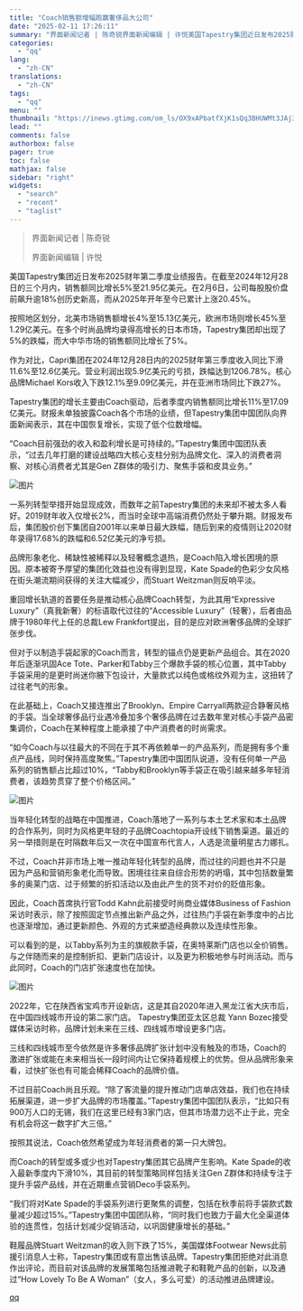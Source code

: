 ```yaml
---
title: "Coach销售额增幅跑赢奢侈品大公司"
date: "2025-02-11 17:26:11"
summary: "界面新闻记者 | 陈奇锐界面新闻编辑 | 许悦美国Tapestry集团近日发布2025财年第二季度业..."
categories:
  - "qq"
lang:
  - "zh-CN"
translations:
  - "zh-CN"
tags:
  - "qq"
menu: ""
thumbnail: "https://inews.gtimg.com/om_ls/OX9xAPbatfXjK1sQq3BHUWMt3JAj3vHDhnrDC9KhcPIJYAA_640360/0"
lead: ""
comments: false
authorbox: false
pager: true
toc: false
mathjax: false
sidebar: "right"
widgets:
  - "search"
  - "recent"
  - "taglist"
---
```


> 界面新闻记者 | 陈奇锐
> 
> 界面新闻编辑 | 许悦

美国Tapestry集团近日发布2025财年第二季度业绩报告。在截至2024年12月28日的三个月内，销售额同比增长5%至21.95亿美元。在2月6日，公司每股股价盘前飙升逾18%创历史新高，而从2025年开年至今已累计上涨20.45%。

按照地区划分，北美市场销售额增长4%至15.13亿美元，欧洲市场则增长45%至1.29亿美元。在多个时尚品牌均录得高增长的日本市场，Tapestry集团却出现了5%的跌幅，而大中华市场的销售额同比增长了5%。

作为对比，Capri集团在2024年12月28日内的2025财年第三季度收入同比下滑11.6%至12.6亿美元。营业利润出现5.9亿美元的亏损，跌幅达到1206.78%。核心品牌Michael Kors收入下跌12.1%至9.09亿美元，并在亚洲市场同比下跌27%。

Tapestry集团的增长主要由Coach驱动，后者季度内销售额同比增长11%至17.09亿美元。财报未单独披露Coach各个市场的业绩，但Tapestry集团中国团队向界面新闻表示，其在中国恢复增长，实现了低个位数增幅。

“Coach目前强劲的收入和盈利增长是可持续的。”Tapestry集团中国团队表示，“过去几年打磨的建设战略四大核心支柱分别为品牌文化、深入的消费者洞察、对核心消费者尤其是Gen Z群体的吸引力、聚焦手袋和皮具业务。”

![图片](https://inews.gtimg.com/om_bt/OlEMlIkYMWIuj-XpY4DnMARB34k1f85GNwNrfQAYEYQzMAA/641)

一系列转型举措开始显现成效，而数年之前Tapestry集团的未来却不被太多人看好。2019财年收入仅增长2%，而当时全球中高端消费仍然处于攀升期。财报发布后，集团股价创下集团自2001年以来单日最大跌幅，随后到来的疫情则让2020财年录得17.68%的跌幅和6.52亿美元的净亏损。

品牌形象老化、稀缺性被稀释以及轻奢概念退热，是Coach陷入增长困境的原因。原本被寄予厚望的集团化效益也没有得到显现，Kate Spade的色彩少女风格在街头潮流期间获得的关注大幅减少，而Stuart Weitzman则反响平淡。

重回增长轨道的首要任务是推动核心品牌Coach转型，为此其用“Expressive Luxury”（真我新奢）的标语取代过往的“Accessible Luxury”（轻奢），后者由品牌于1980年代上任的总裁Lew Frankfort提出，目的是应对欧洲奢侈品牌的全球扩张步伐。

但对于以制造手袋起家的Coach而言，转型的锚点仍是更新产品组合。其在2020年后逐渐巩固Ace Tote、Parker和Tabby三个爆款手袋的核心位置，其中Tabby手袋采用的是更时尚迷你腋下包设计，大量款式以纯色或格纹外观为主，这扭转了过往老气的形象。

在此基础上，Coach又接连推出了Brooklyn、Empire Carryall两款迎合静奢风格的手袋。当全球奢侈品行业遇冷叠加多个奢侈品牌在过去数年里对核心手袋产品密集调价，Coach在某种程度上能承接了中产消费者的时尚需求。

“如今Coach与以往最大的不同在于其不再依赖单一的产品系列，而是拥有多个重点产品线，同时保持高度聚焦。”Tapestry集团中国团队说道，没有任何单一产品系列的销售额占比超过10%，“Tabby和Brooklyn等手袋正在吸引越来越多年轻消费者，该趋势贯穿了整个价格区间。”

![图片](https://inews.gtimg.com/om_bt/O8vfrGhfdo4KF24y5M739erU6ZQjuEM-tMvBNuXjILO-8AA/1000)

当年轻化转型的战略在中国推进，Coach落地了一系列与本土艺术家和本土品牌的合作系列，同时为风格更年轻的子品牌Coachtopia开设线下销售渠道。最近的另一举措则是在时隔数年后又一次在中国宣布代言人，人选是流量明星古力娜扎。

不过，Coach并非市场上唯一推动年轻化转型的品牌，而过往的问题也并不只是因为产品和营销形象老化而导致。困境往往来自综合形势的坍塌，其中包括数量繁多的奥莱门店、过于频繁的折扣活动以及由此产生的货不对价的贬值形象。

因此，Coach首席执行官Todd Kahn此前接受时尚商业媒体Business of Fashion采访时表示，除了按照固定节点推出新产品之外，过往热门手袋在新季度中的占比也逐渐增加，通过更新颜色、外观的方式来塑造经典款以及连续性形象。

可以看到的是，以Tabby系列为主的旗舰款手袋，在奥特莱斯门店也以全价销售。与之伴随而来的是控制折扣、更新门店设计，以及更为积极地参与时尚活动。而与此同时，Coach的门店扩张速度也在加快。

![图片](https://inews.gtimg.com/om_bt/OoYpxi7GOdh4q2XWfjkcMKz1u9juL3GMGSByjtIp8M4AYAA/1000)

2022年，它在陕西省宝鸡市开设新店，这是其自2020年进入黑龙江省大庆市后，在中国四线城市开设的第二家门店。 Tapestry集团亚太区总裁 Yann Bozec接受媒体采访时称，品牌计划未来在三线、四线城市增设更多门店。

三线和四线城市至今依然是许多奢侈品牌扩张计划中没有触及的市场，Coach的激进扩张或能在未来相当长一段时间内让它保持着规模上的优势。但从品牌形象来看，过快扩张也有可能会稀释Coach的品牌价值。

不过目前Coach尚且乐观。“除了客流量的提升推动门店单店效益，我们也在持续拓展渠道，进一步扩大品牌的市场覆盖。”Tapestry集团中国团队表示，“比如只有900万人口的无锡，我们在这里已经有3家门店，但其市场潜力远不止于此，完全有机会将这一数字扩大三倍。”

按照其说法，Coach依然希望成为年轻消费者的第一只大牌包。

而Coach的转型或多或少也对Tapestry集团其它品牌产生影响。Kate Spade的收入最新季度内下滑10%，其目前的转型策略同样包括关注Gen Z群体和持续专注于提升手袋产品线，并在近期重点营销Deco手袋系列。

“我们将对Kate Spade的手袋系列进行更聚焦的调整，包括在秋季前将手袋款式数量减少超过15%。”Tapestry集团中国团队称，“同时我们也致力于最大化全渠道体验的连贯性，包括计划减少促销活动，以巩固健康增长的基础。”

鞋履品牌Stuart Weitzman的收入则下跌了15%，美国媒体Footwear News此前援引消息人士称，Tapestry集团或有意出售该品牌。Tapestry集团拒绝对此消息作出评论，而目前对该品牌的发展策略包括推进靴子和鞋靴产品的创新，以及通过“How Lovely To Be A Woman”（女人，多么可爱）的活动推进品牌建设。

[qq](https://new.qq.com/rain/a/20250211A06P0200)
